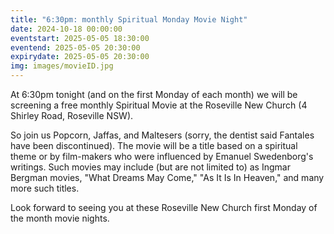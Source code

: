 ```yaml
---
title: "6:30pm: monthly Spiritual Monday Movie Night"
date: 2024-10-18 00:00:00
eventstart: 2025-05-05 18:30:00
eventend: 2025-05-05 20:30:00
expirydate: 2025-05-05 20:30:00
img: images/movieID.jpg
---
```


At 6:30pm tonight (and on the first Monday of each month) we will be screening a free monthly Spiritual Movie at the Roseville New Church (4 Shirley Road, Roseville NSW). 

So join us Popcorn, Jaffas, and Maltesers (sorry, the dentist said Fantales have been discontinued).
The movie will be a title based on a spiritual theme or by film-makers who were influenced by Emanuel Swedenborg's writings.
Such movies may include (but are not limited to) as Ingmar Bergman movies, "What Dreams May Come," "As It Is In Heaven," and many more such titles.

Look forward to seeing you at these Roseville New Church first Monday of the month movie nights.